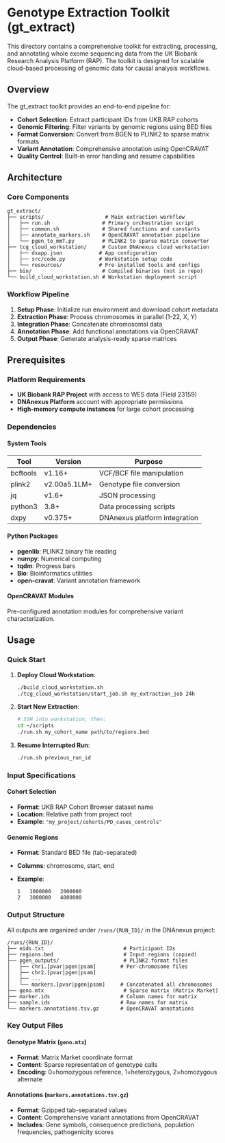 # Genotype Extraction Toolkit (gt_extract)

This directory contains a comprehensive toolkit for extracting,
processing, and annotating whole exome sequencing data from the UK
Biobank Research Analysis Platform (RAP). The toolkit is designed for
scalable cloud-based processing of genomic data for causal analysis
workflows.

## Overview

The gt_extract toolkit provides an end-to-end pipeline for:

-   **Cohort Selection**: Extract participant IDs from UKB RAP cohorts
-   **Genomic Filtering**: Filter variants by genomic regions using BED
    files
-   **Format Conversion**: Convert from BGEN to PLINK2 to sparse matrix
    formats
-   **Variant Annotation**: Comprehensive annotation using OpenCRAVAT
-   **Quality Control**: Built-in error handling and resume capabilities

## Architecture

### Core Components

```         
gt_extract/
├── scripts/                    # Main extraction workflow
│   ├── run.sh                 # Primary orchestration script
│   ├── common.sh              # Shared functions and constants
│   ├── annotate_markers.sh    # OpenCRAVAT annotation pipeline
│   └── pgen_to_mmT.py         # PLINK2 to sparse matrix converter
├── tcg_cloud_workstation/     # Custom DNAnexus cloud workstation
│   ├── dxapp.json            # App configuration
│   ├── src/code.py           # Workstation setup code
│   └── resources/            # Pre-installed tools and configs
├── bin/                       # Compiled binaries (not in repo)
└── build_cloud_workstation.sh # Workstation deployment script
```

### Workflow Pipeline

1.  **Setup Phase**: Initialize run environment and download cohort
    metadata
2.  **Extraction Phase**: Process chromosomes in parallel (1-22, X, Y)
3.  **Integration Phase**: Concatenate chromosomal data
4.  **Annotation Phase**: Add functional annotations via OpenCRAVAT
5.  **Output Phase**: Generate analysis-ready sparse matrices

## Prerequisites

### Platform Requirements

-   **UK Biobank RAP Project** with access to WES data (Field 23159)
-   **DNAnexus Platform** account with appropriate permissions
-   **High-memory compute instances** for large cohort processing

### Dependencies

#### System Tools

| Tool     | Version      | Purpose                       |
|----------|--------------|-------------------------------|
| bcftools | v1.16+       | VCF/BCF file manipulation     |
| plink2   | v2.00a5.1LM+ | Genotype file conversion      |
| jq       | v1.6+        | JSON processing               |
| python3  | 3.8+         | Data processing scripts       |
| dxpy     | v0.375+      | DNAnexus platform integration |

#### Python Packages

-   **pgenlib**: PLINK2 binary file reading
-   **numpy**: Numerical computing
-   **tqdm**: Progress bars
-   **Bio**: Bioinformatics utilities
-   **open-cravat**: Variant annotation framework

#### OpenCRAVAT Modules

Pre-configured annotation modules for comprehensive variant
characterization.

## Usage

### Quick Start

1.  **Deploy Cloud Workstation**:

    ``` bash
    ./build_cloud_workstation.sh
    ./tcg_cloud_workstation/start_job.sh my_extraction_job 24h
    ```

2.  **Start New Extraction**:

    ``` bash
    # SSH into workstation, then:
    cd ~/scripts
    ./run.sh my_cohort_name path/to/regions.bed
    ```

3.  **Resume Interrupted Run**:

    ``` bash
    ./run.sh previous_run_id
    ```

### Input Specifications

#### Cohort Selection

-   **Format**: UKB RAP Cohort Browser dataset name
-   **Location**: Relative path from project root
-   **Example**: `"my_project/cohorts/PD_cases_controls"`

#### Genomic Regions

-   **Format**: Standard BED file (tab-separated)

-   **Columns**: chromosome, start, end

-   **Example**:

    ```         
    1   1000000   2000000
    2   3000000   4000000
    ```

### Output Structure

All outputs are organized under `/runs/{RUN_ID}/` in the DNAnexus
project:

```         
/runs/{RUN_ID}/
├── eids.txt                          # Participant IDs
├── regions.bed                       # Input regions (copied)
├── pgen_outputs/                     # PLINK2 format files
│   ├── chr1.[pvar|pgen|psam]        # Per-chromosome files
│   ├── chr2.[pvar|pgen|psam]        
│   ├── ...
│   └── markers.[pvar|pgen|psam]     # Concatenated all chromosomes
├── geno.mtx                          # Sparse matrix (Matrix Market)
├── marker.ids                       # Column names for matrix
├── sample.ids                       # Row names for matrix
└── markers.annotations.tsv.gz       # OpenCRAVAT annotations
```

### Key Output Files

#### Genotype Matrix (`geno.mtx`)

-   **Format**: Matrix Market coordinate format
-   **Content**: Sparse representation of genotype calls
-   **Encoding**: 0=homozygous reference, 1=heterozygous, 2=homozygous
    alternate

#### Annotations (`markers.annotations.tsv.gz`)

-   **Format**: Gzipped tab-separated values
-   **Content**: Comprehensive variant annotations from OpenCRAVAT
-   **Includes**: Gene symbols, consequence predictions, population
    frequencies, pathogenicity scores